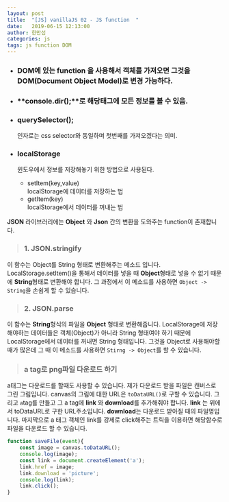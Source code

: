 ```yaml
---
layout: post
title:  "[JS] vanillaJS 02 - JS function  "
date:   2019-06-15 12:13:00
author: 한만섭
categories: js
tags: js function DOM
---
```



* ### DOM에 있는 function 을 사용해서 객체를 가져오면 그것을 DOM(Document Object Model)로 변경 가능하다.  

* ### **console.dir();**로 해당태그에 모든 정보를 볼 수 있음. 


* ### querySelector();
  인자로는 css selector와 동일하며 첫번째를 가져오겠다는 의미. 


* ### localStorage 
  윈도우에서 정보를 저장해놓기 위한 방법으로 사용된다. 
  * setItem(key,value)  
    localStorage에 데이터를 저장하는 법 
  * getItem(key)  
    localStorage에서 데이터를 꺼내는 법
    

**JSON** 라이브러리에는 **Object** 와 **Json** 간의 변환을 도와주는 function이 존재합니다.  


> ### 1. JSON.stringify
   이 함수는 Object를 String 형태로 변환해주는 메소드 입니다. LocalStorage.setItem()을 통해서 데이터를 넣을 때 **Object**형태로 넣을 수 없기 
   때문에 **String**형태로 변환해야 합니다. 그 과정에서 이 메소드를 사용하면 `Object -> String`을 손쉽게 할 수 있습니다.


> ### 2. JSON.parse
  이 함수는 **String**형식의 파일을 **Object** 형태로 변환해줍니다. LocalStorage에 저장해야하는 데이터들은 객체(Object)가 아니라 String 형태여야
  하기 때문에 LocalStorage에서 데이터를 꺼내면 String 형태입니다. 그것을 Object로 사용해야할 때가 많은데 그 때 이 메소드를 사용하면 
  `Stirng -> Object`를 할 수 있습니다. 
  
  
  > ### a tag로 png파일 다운로드 하기 
a태그는 다운로드를 할때도 사용할 수 있습니다. 제가 다운로드 받을 파일은 캔버스로 그린 그림입니다. canvas의 그림에 대한 URL은 `toDataURL()`로 
구할 수 있습니다. 그리고 `a`tag를 만들고 그 a tag에 **link** 와 **download**를 추가해줘야 합니다. **link** 는 위에서 toDataURL로 구한 URL주소입니다. 
**download**는 다운로드 받아질 때의 파일명입니다. 마지막으로 a 태그 객체인 link를 강제로 click해주는 트릭을 이용하면 해당함수로 파일을 다운로드 할 수 
있습니다. 

```javascript
function saveFile(event){
    const image = canvas.toDataURL();
    console.log(image);
    const link = document.createElement('a');
    link.href = image;
    link.download = 'picture';
    console.log(link);
    link.click();
}
```
